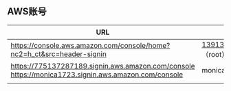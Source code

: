 ## AWS账号
| URL                                                                                                        | 用户名                        | 密码        |
| ---------------------------------------------------------------------------------------------------------- | ----------------------------- | ----------- |
| https://console.aws.amazon.com/console/home?nc2=h_ct&src=header-signin                                     | 13913190629@163.com  （root） | Monica@1723 |
| https://775137287189.signin.aws.amazon.com/console <br> https://monica1723.signin.aws.amazon.com/console | monica                        | monica#1723 |
|                                                                                                            |                               |